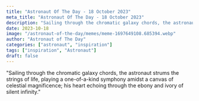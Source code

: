 ```yaml
---
title: "Astronaut Of The Day - 18 October 2023"
meta_title: "Astronaut Of The Day - 18 October 2023"
description: "Sailing through the chromatic galaxy chords, the astronaut strums the strings of life, playing a one-of-a-kind symphony amidst a canvas of celestial magnificence; his heart echoing through the ebony and ivory of silent infinity."
date: 2023-10-18
image: "/astronaut-of-the-day/memes/meme-1697649108.685394.webp"
author: "Astronaut of The Day"
categories: ["astronaut", "inspiration"]
tags: ["inspiration", "Astronaut"]
draft: false
---
```

"Sailing through the chromatic galaxy chords, the astronaut strums the strings of life, playing a one-of-a-kind symphony amidst a canvas of celestial magnificence; his heart echoing through the ebony and ivory of silent infinity."
        